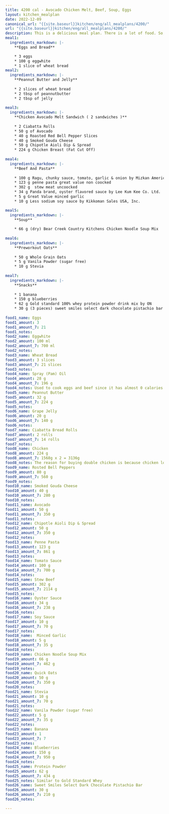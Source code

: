 ```yaml
---
title: 4200 cal - Avocado Chicken Melt, Beef, Soup, Eggs
layout: kitchen_mealplan
date: 2022-12-09
canonical_url: "{{site.baseurl}}kitchen/eng/all_mealplans/4200/"
url: "{{site.baseurl}}kitchen/eng/all_mealplans/4200/"
description: This is a delicious meal plan. There is a lot of food. So, make sure you get up on time to start eating. Update... You might want to take a prune juice instead of chocolate since you might end up beieng constipated.
meal1: 
  ingredients_markdown: |-
    **Eggs and Bread**

    * 3 eggs
    * 100 g eggwhite
    * 1 slice of wheat bread
meal2: 
  ingredients_markdown: |-
    **Peannut Butter and Jelly**
    
    * 2 slices of wheat bread
    * 2 tbsp of peannutbutter
    * 2 tbsp of jelly
    
meal3: 
  ingredients_markdown: |-
    **Chicken Avocado Melt Sandwich ( 2 sandwiches )**
    
    * 2 Ciabatta Rolls
    * 50 g of Avocado
    * 40 g Roasted Red Bell Pepper Slices
    * 40 g Smoked Gouda Cheese
    * 50 g Chipotle Aioli Dip & Spread
    * 224 g Chicken Breast (Fat Cut Off)
    
meal4:
  ingredients_markdown: |-
    **Beef And Pasta**
    
    * 100 g Ragu, chunky sauce, tomato, garlic & onion by Mizkan Americas, Inc.
    * 123 g penne pasta great value non coocked
    * 302 g  stew meat uncoocked
    * 34 g Panda brand, oyster flavored sauce by Lee Kum Kee Co. Ltd.
    * 5 g Great Value minced garlic
    * 10 g Less sodium soy sauce by Kikkoman Sales USA, Inc.

meal5:
  ingredients_markdown: |-
    **Soup**
    
    * 66 g (dry) Bear Creek Country Kitchens Chicken Noodle Soup Mix
 
meal6:
  ingredients_markdown: |-
    **Preworkout Oats**
    
    * 50 g Whole Grain Oats
    * 5 g Vanila Powder (sugar free)
    * 10 g Stevia
    
meal7:
  ingredients_markdown: |-
    **Snacks**
    
    * 1 banana
    * 150 g blueberries
    * 62 g Gold standard 100% whey protein powder drink mix by ON
    * 30 g (3 pieces) sweet smiles select dark chocolate pistachio bar
 
food1_name: Eggs
food1_amount: 3
food1_amount_7: 21
food1_notes:
food2_name: Eggwhite
food2_amount: 100 ml
food2_amount_7: 700 ml
food2_notes:
food3_name: Wheat Bread
food3_amount: 3 slices
food3_amount_7: 21 slices
food3_notes: 
food4_name: Spray (Pam) Oil
food4_amount: 28 g
food4_amount_7: 196 g  
food4_notes: Used to cook eggs and beef since it has almost 0 calories.
food5_name: Peannut Butter
food5_amount: 32 g
food5_amount_7: 224 g
food5_notes:
food6_name: Grape Jelly
food6_amount: 20 g
food6_amount_7: 140 g
food6_notes:
food7_name: Ciabatta Bread Rolls
food7_amount: 2 rolls
food7_amount_7: 14 rolls
food7_notes:
food8_name: Chicken
food8_amount: 224 g
food8_amount_7: 1568g x 2 = 3136g
food8_notes: The reason for buying double chicken is because chicken looses on its weights when it's cooked. 
food9_name: Rosted Bell Peppers
food9_amount: 80 g
food9_amount_7: 560 g
food9_notes:
food10_name: Smoked Gouda Cheese
food10_amount: 40 g
food10_amount_7: 280 g
food10_notes: 
food11_name: Avocado
food11_amount: 50 g
food11_amount_7: 350 g
food11_notes: 
food12_name: Chipotle Aioli Dip & Spread
food12_amount: 50 g
food12_amount_7: 350 g
food12_notes:
food13_name: Penne Pasta
food13_amount: 123 g
food13_amount_7: 861 g
food13_notes:
food14_name: Tomato Sauce
food14_amount: 100 g
food14_amount_7: 700 g
food14_notes:
food15_name: Stew Beef
food15_amount: 302 g
food15_amount_7: 2114 g
food15_notes:
food16_name: Oyster Sauce
food16_amount: 34 g
food16_amount_7: 238 g
food16_notes:
food17_name: Soy Sauce
food17_amount: 10 g
food17_amount_7: 70 g
food17_notes:
food18_name:  Minced Garlic
food18_amount: 5 g
food18_amount_7: 35 g
food18_notes: 
food19_name: Chicken Noodle Soup Mix
food19_amount: 66 g
food19_amount_7: 462 g
food19_notes:
food20_name: Quick Oats
food20_amount: 50 g
food20_amount_7: 350 g
food20_notes:
food21_name: Stevia
food21_amount: 10 g
food21_amount_7: 70 g
food21_notes:
food22_name: Vanila Powder (sugar free)
food22_amount: 5 g 
food22_amount_7: 35 g
food22_notes:
food23_name: Banana
food23_amount: 1
food23_amount_7: 7
food23_notes:
food24_name: Blueberries
food24_amount: 150 g
food24_amount_7: 950 g
food24_notes:
food25_name: Protein Powder
food25_amount: 62 g
food25_amount_7: 434 g
food25_notes: Similar to Gold Standard Whey
food26_name: Sweet Smiles Select Dark Chocolate Pistachio Bar
food26_amount: 30 g
food26_amount_7: 210 g
food26_notes:

---
```

